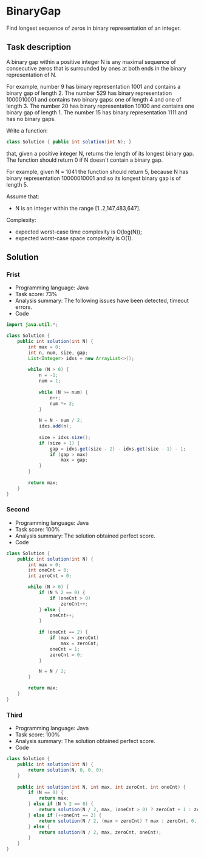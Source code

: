# BinaryGap

Find longest sequence of zeros in binary representation of an integer.

## Task description

A binary gap within a positive integer N is any maximal sequence of consecutive zeros that is surrounded by ones at both ends in the binary representation of N.

For example, number 9 has binary representation 1001 and contains a binary gap of length 2. The number 529 has binary representation 1000010001 and contains two binary gaps: one of length 4 and one of length 3. The number 20 has binary representation 10100 and contains one binary gap of length 1. The number 15 has binary representation 1111 and has no binary gaps.

Write a function:

```java
class Solution { public int solution(int N); }
```

that, given a positive integer N, returns the length of its longest binary gap. The function should return 0 if N doesn't contain a binary gap.

For example, given N = 1041 the function should return 5, because N has binary representation 10000010001 and so its longest binary gap is of length 5.

Assume that:

* N is an integer within the range [1..2,147,483,647].

Complexity:

* expected worst-case time complexity is O(log(N));
* expected worst-case space complexity is O(1).

## Solution

### Frist

* Programming language: Java
* Task score: 73%
* Analysis summary: The following issues have been detected, timeout errors.
* Code

```java
import java.util.*;

class Solution {
    public int solution(int N) {
        int max = 0;
        int n, num, size, gap;
        List<Integer> idxs = new ArrayList<>();
        
        while (N > 0) {
            n = -1;
            num = 1;
            
            while (N >= num) {
                n++;
                num *= 2;
            }  
            
            N = N - num / 2;
            idxs.add(n);
            
            size = idxs.size();
            if (size > 1) {
                gap = idxs.get(size - 2) - idxs.get(size - 1) - 1;
                if (gap > max)
                    max = gap;
            }
        }
        
        return max;
    }
}
```

### Second

* Programming language: Java
* Task score: 100%
* Analysis summary: The solution obtained perfect score.
* Code

```java
class Solution {
    public int solution(int N) {
        int max = 0;
        int oneCnt = 0;
        int zeroCnt = 0;

        while (N > 0) {
            if (N % 2 == 0) {
                if (oneCnt > 0)
                    zeroCnt++;
            } else {
                oneCnt++;
            }
            
            if (oneCnt == 2) {
                if (max < zeroCnt)
                    max = zeroCnt;
                oneCnt = 1;
                zeroCnt = 0;
            }

            N = N / 2;
        }

        return max;
    }
}
```

### Third

* Programming language: Java
* Task score: 100%
* Analysis summary: The solution obtained perfect score.
* Code

```java
class Solution {
    public int solution(int N) {
        return solution(N, 0, 0, 0);
    }
    
    public int solution(int N, int max, int zeroCnt, int oneCnt) {
        if (N == 0) {
            return max;
        } else if (N % 2 == 0) {
            return solution(N / 2, max, (oneCnt > 0) ? zeroCnt + 1 : zeroCnt, oneCnt);   
        } else if (++oneCnt == 2) {
            return solution(N / 2, (max > zeroCnt) ? max : zeroCnt, 0, 1);
        } else {
            return solution(N / 2, max, zeroCnt, oneCnt);
        }
    }
}
```
